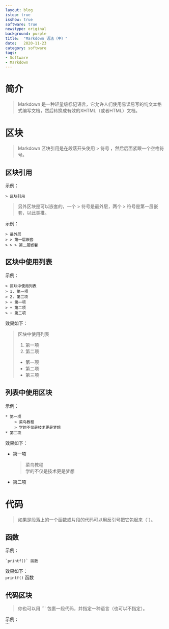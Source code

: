 ```yaml
---
layout: blog
istop: true
isshow: true
software: true
newstype: original
background: purple
title:  "Markdown 语法（中）"
date:   2020-11-23
category: software
tags:
- Software
- Markdown
---
```

# 简介  
> Markdown 是一种轻量级标记语言，它允许人们使用易读易写的纯文本格式编写文档，然后转换成有效的XHTML（或者HTML）文档。  

# 区块  
> Markdown 区块引用是在段落开头使用 > 符号 ，然后后面紧跟一个空格符号。  

## 区块引用  
示例：  
```
> 区块引用  
```

> 另外区块是可以嵌套的，一个 > 符号是最外层，两个 > 符号是第一层嵌套，以此类推。  
  
示例：  
```
> 最外层  
> > 第一层嵌套  
> > > 第二层嵌套  
```

## 区块中使用列表  
示例：  
```
> 区块中使用列表  
> 1. 第一项  
> 2. 第二项  
> + 第一项  
> + 第二项  
> + 第三项  
```
效果如下：   
> 区块中使用列表  
> 1. 第一项  
> 2. 第二项  
> + 第一项  
> + 第二项  
> + 第三项  

## 列表中使用区块  
示例：  
```
* 第一项  
    > 菜鸟教程  
    > 学的不仅是技术更是梦想  
* 第二项  
```
效果如下：   
* 第一项  
    > 菜鸟教程  
    > 学的不仅是技术更是梦想  
* 第二项  

# 代码  
> 如果是段落上的一个函数或片段的代码可以用反引号把它包起来（`）。  

## 函数  
示例：  
```
`printf()` 函数  
```
效果如下：  
`printf()` 函数  

## 代码区块  
> 你也可以用 ``` 包裹一段代码，并指定一种语言（也可以不指定）。  

示例：  
\`\`\`  
<?php  
echo 'Hello World';  
function say() {  
&nbsp;&nbsp;&nbsp;&nbsp;echo 'Hello World';  
}  
\`\`\`  

效果如下：  
```
<?php  
echo 'Hello World';  
function say() {  
    echo 'Hello World';  
}  
```

# 链接  
## 普通链接  
示例：  
```
这是一个链接 [Markdown 语法（中）](https://canren.github.io/2020/11/23/03.html)  
```
效果如下：  
这是一个链接 [Markdown 语法（中）](https://canren.github.io/2020/11/23/03.html)  

## 高级链接  
示例：  
```
这个链接用 github 作为网址变量 [Github][github]  
然后在文档的结尾为变量赋值（网址）  
[github]: https://canren.github.com  
```

# 图片  
语法：  
```
![alt 属性文本](图片地址)  
![alt 属性文本](图片地址 "可选标题")  
```
示例：  
```
![MD 图标](https://iph.href.lu/200x50?text=Markdown)  
![MD 图标](https://iph.href.lu/200x50?text=Markdown "Markdown")  
```
效果如下：  
![MD 图标](https://iph.href.lu/200x50?text=Markdown)  
![MD 图标](https://iph.href.lu/200x50?text=Markdown "Markdown")  

# 相关链接
[Markdown 语法（上）](https://canren.github.io/2020/11/23/02.html)  
[Markdown 语法（中）](https://canren.github.io/2020/11/23/03.html)  
[Markdown 语法（下）](https://canren.github.io/2020/11/23/04.html)  